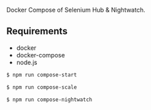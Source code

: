 
Docker Compose of Selenium Hub & Nightwatch. 

## Requirements
* docker
* docker-compose
* node.js

```bash
$ npm run compose-start

$ npm run compose-scale

$ npm run compose-nightwatch
```
